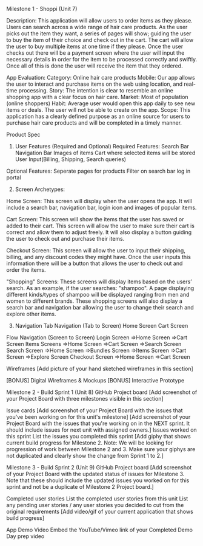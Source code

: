 Milestone 1 - Shoppi (Unit 7)

Description: 
This application will allow users to order items as they please. Users can search across a wide range of hair care products. As the user picks out the item they want, a series of pages will show; guiding the user to buy the item of their choice and check out in the cart. The cart will allow the user to buy multiple items at one time if they please. Once the user checks out there will be a payment screen where the user will input the necessary details in order for the item to be processed correctly and swiftly. Once all of this is done the user will receive the item that they ordered.

App Evaluation: 
Category: Online hair care products
Mobile: Our app allows the user to interact and purchase items on the web using location, and real-time processing.
Story: The intention is clear to resemble an online shopping app with a clear focus on hair care.
Market: Most of population (online shoppers)
Habit: Average user would open this app daily to see new items or deals. The user will not be able to create on the app.
Scope: This application has a clearly defined purpose as an online source for users to purchase hair care products and will be completed in a timely manner. 

Product Spec
1. User Features (Required and Optional)
Required Features:
Search Bar
Navigation Bar
Images of items
Cart where selected items will be stored
User Input(Billing, Shipping, Search queries)

Optional Features: 
Seperate pages for products
Filter on search bar 
log in portal

2. Screen Archetypes: 

Home Screen: This screen will display when the user opens the app. It will include a search bar, navigation bar, login icon and images of popular items. 


Cart Screen: This screen will show the items that the user has saved or added to their cart. This screen will allow the user to make sure their cart is correct and allow them to adjust freely. It will also display a button guiding the user to check out and purchase their items. 


Checkout Screen: This screen will allow the user to input their shipping, billing, and any discount codes they might have. Once the user inputs this information there will be a button that allows the user to check out and order the items. 


"Shopping" Screens: These screens will display items based on the users’ search. As an example, if the user searches: "shampoo". A page displaying different kinds/types of shampoo will be displayed ranging from men and women to different brands. These shopping screens will also display a search bar and navigation bar allowing the user to change their search and explore other items.



3. Navigation
Tab Navigation (Tab to Screen)
Home Screen
Cart Screen

Flow Navigation (Screen to Screen)
Login Screen 
    =>Home Screen
    =>Cart Screen
Items Screens
    =>Home Screen 
    =>Cart Screen
    =>Search Screen
Search Screen 
    =>Home Screen
    =>Bundles Screen
    =>Items Screen
    =>Cart Screen 
    =>Explore Screen 
Checkout Screen
    =>Home Screen 
    =>Cart Screen


Wireframes
[Add picture of your hand sketched wireframes in this section] 



[BONUS] Digital Wireframes & Mockups
[BONUS] Interactive Prototype

Milestone 2 - Build Sprint 1 (Unit 8)
GitHub Project board
[Add screenshot of your Project Board with three milestones visible in this section] 

Issue cards
[Add screenshot of your Project Board with the issues that you've been working on for this unit's milestone] 
[Add screenshot of your Project Board with the issues that you're working on in the NEXT sprint. It should include issues for next unit with assigned owners.] 
Issues worked on this sprint
List the issues you completed this sprint
[Add giphy that shows current build progress for Milestone 2. Note: We will be looking for progression of work between Milestone 2 and 3. Make sure your giphys are not duplicated and clearly show the change from Sprint 1 to 2.]

Milestone 3 - Build Sprint 2 (Unit 9)
GitHub Project board
[Add screenshot of your Project Board with the updated status of issues for Milestone 3. Note that these should include the updated issues you worked on for this sprint and not be a duplicate of Milestone 2 Project board.] 

Completed user stories
List the completed user stories from this unit
List any pending user stories / any user stories you decided to cut from the original requirements
[Add video/gif of your current application that shows build progress] 

App Demo Video
Embed the YouTube/Vimeo link of your Completed Demo Day prep video
